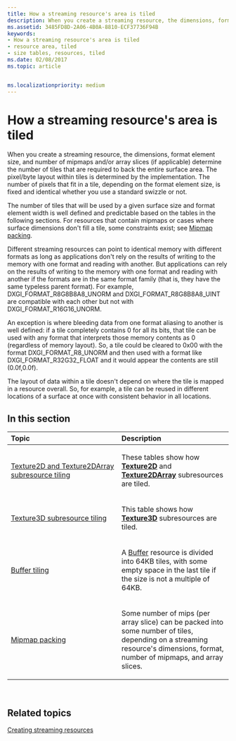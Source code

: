 ```yaml
---
title: How a streaming resource's area is tiled
description: When you create a streaming resource, the dimensions, format element size, and number of mipmaps and/or array slices (if applicable) determine the number of tiles that are required to back the entire surface area.
ms.assetid: 3485FD8D-2A06-4B0A-8810-ECF37736F94B
keywords:
- How a streaming resource's area is tiled
- resource area, tiled
- size tables, resources, tiled
ms.date: 02/08/2017
ms.topic: article


ms.localizationpriority: medium
---
```

# How a streaming resource's area is tiled


When you create a streaming resource, the dimensions, format element size, and number of mipmaps and/or array slices (if applicable) determine the number of tiles that are required to back the entire surface area. The pixel/byte layout within tiles is determined by the implementation. The number of pixels that fit in a tile, depending on the format element size, is fixed and identical whether you use a standard swizzle or not.

The number of tiles that will be used by a given surface size and format element width is well defined and predictable based on the tables in the following sections. For resources that contain mipmaps or cases where surface dimensions don't fill a tile, some constraints exist; see [Mipmap packing](mipmap-packing.md).

Different streaming resources can point to identical memory with different formats as long as applications don't rely on the results of writing to the memory with one format and reading with another. But applications can rely on the results of writing to the memory with one format and reading with another if the formats are in the same format family (that is, they have the same typeless parent format). For example, DXGI\_FORMAT\_R8G8B8A8\_UNORM and DXGI\_FORMAT\_R8G8B8A8\_UINT are compatible with each other but not with DXGI\_FORMAT\_R16G16\_UNORM.

An exception is where bleeding data from one format aliasing to another is well defined: if a tile completely contains 0 for all its bits, that tile can be used with any format that interprets those memory contents as 0 (regardless of memory layout). So, a tile could be cleared to 0x00 with the format DXGI\_FORMAT\_R8\_UNORM and then used with a format like DXGI\_FORMAT\_R32G32\_FLOAT and it would appear the contents are still (0.0f,0.0f).

The layout of data within a tile doesn't depend on where the tile is mapped in a resource overall. So, for example, a tile can be reused in different locations of a surface at once with consistent behavior in all locations.

## <span id="in-this-section"></span>In this section


<table>
<colgroup>
<col width="50%" />
<col width="50%" />
</colgroup>
<thead>
<tr class="header">
<th align="left">Topic</th>
<th align="left">Description</th>
</tr>
</thead>
<tbody>
<tr class="odd">
<td align="left"><p><a href="texture2d-and-texture2darray-subresource-tiling.md">Texture2D and Texture2DArray subresource tiling</a></p></td>
<td align="left"><p>These tables show how <a href="/windows/desktop/direct3dhlsl/sm5-object-texture2d"><strong>Texture2D</strong></a> and <a href="/windows/desktop/direct3dhlsl/sm5-object-texture2darray"><strong>Texture2DArray</strong></a> subresources are tiled.</p></td>
</tr>
<tr class="even">
<td align="left"><p><a href="texture3d-subresource-tiling.md">Texture3D subresource tiling</a></p></td>
<td align="left"><p>This table shows how <a href="/windows/desktop/direct3dhlsl/sm5-object-texture3d"><strong>Texture3D</strong></a> subresources are tiled.</p></td>
</tr>
<tr class="odd">
<td align="left"><p><a href="buffer-tiling.md">Buffer tiling</a></p></td>
<td align="left"><p>A <a href="introduction-to-buffers.md">Buffer</a> resource is divided into 64KB tiles, with some empty space in the last tile if the size is not a multiple of 64KB.</p></td>
</tr>
<tr class="even">
<td align="left"><p><a href="mipmap-packing.md">Mipmap packing</a></p></td>
<td align="left"><p>Some number of mips (per array slice) can be packed into some number of tiles, depending on a streaming resource's dimensions, format, number of mipmaps, and array slices.</p></td>
</tr>
</tbody>
</table>

 

## <span id="related-topics"></span>Related topics


[Creating streaming resources](creating-streaming-resources.md)

 

 